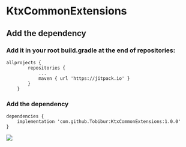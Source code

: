 # KtxCommonExtensions

## Add the dependency

### Add it in your root build.gradle at the end of repositories:

```Grale
allprojects {
		repositories {
			...
			maven { url 'https://jitpack.io' }
		}
	}
```

###  Add the dependency

```Gradle
dependencies {
	implementation 'com.github.Tobibur:KtxCommonExtensions:1.0.0'
}
```
[![](https://jitpack.io/v/Tobibur/KtxCommonExtensions.svg)](https://jitpack.io/#Tobibur/KtxCommonExtensions)
